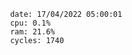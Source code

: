 

                date: 17/04/2022 05:00:01
                cpu: 0.1%
                ram: 21.6%
                cycles: 1740

                         